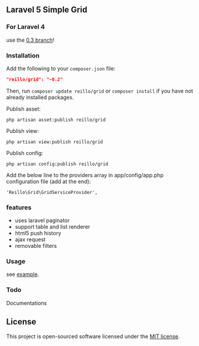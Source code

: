 ## Laravel 5 Simple Grid

### For Laravel 4

use the [0.3 branch](https://github.com/reillo/grid/tree/0.3)!

### Installation

Add the following to your `composer.json` file:

```json
"reillo/grid": "~0.2"
```

Then, run `composer update reillo/grid` or `composer install` if you have not already installed packages.

Publish asset:

```
php artisan asset:publish reillo/grid
```

Publish view:

```
php artisan view:publish reillo/grid
```

Publish config:

```
php artisan config:publish reillo/grid
```

Add the below line to the providers array in app/config/app.php configuration file (add at the end):
```
'Reillo\Grid\GridServiceProvider',
```

### features
 - uses laravel paginator
 - support table and list renderer
 - html5 push history
 - ajax request
 - removable filters

### Usage
see [example](https://github.com/reillo/grid/tree/master/src/Example).

### Todo
Documentations

## License
This project is open-sourced software licensed under the [MIT license][mit-url].

[mit-url]: http://opensource.org/licenses/MIT

